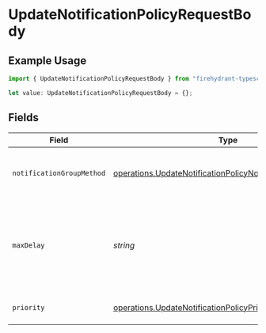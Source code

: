# UpdateNotificationPolicyRequestBody

## Example Usage

```typescript
import { UpdateNotificationPolicyRequestBody } from "firehydrant-typescript-sdk/models/operations";

let value: UpdateNotificationPolicyRequestBody = {};
```

## Fields

| Field                                                                                                                                    | Type                                                                                                                                     | Required                                                                                                                                 | Description                                                                                                                              |
| ---------------------------------------------------------------------------------------------------------------------------------------- | ---------------------------------------------------------------------------------------------------------------------------------------- | ---------------------------------------------------------------------------------------------------------------------------------------- | ---------------------------------------------------------------------------------------------------------------------------------------- |
| `notificationGroupMethod`                                                                                                                | [operations.UpdateNotificationPolicyNotificationGroupMethod](../../models/operations/updatenotificationpolicynotificationgroupmethod.md) | :heavy_minus_sign:                                                                                                                       | The group method of notification that will be delivered.                                                                                 |
| `maxDelay`                                                                                                                               | *string*                                                                                                                                 | :heavy_minus_sign:                                                                                                                       | An ISO8601 duration string specifying the maximum delay of the notification.                                                             |
| `priority`                                                                                                                               | [operations.UpdateNotificationPolicyPriority](../../models/operations/updatenotificationpolicypriority.md)                               | :heavy_minus_sign:                                                                                                                       | The priority of the notification.                                                                                                        |